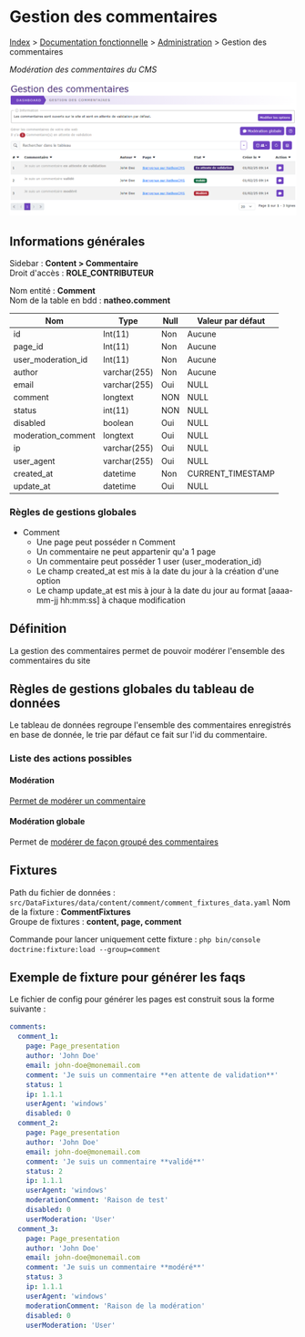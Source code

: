 # Gestion des commentaires

[Index](../../../../../index.md) > [Documentation fonctionnelle](../../../index.md) > [Administration](../../index.md) >
Gestion des commentaires

*Modération des commentaires du CMS*

![Listing des commentaires](../../files/comment/listing.png)

## Informations générales

Sidebar : **Content > Commentaire**  
Droit d'accès : **ROLE_CONTRIBUTEUR**

Nom entité : **Comment**  
Nom de la table en bdd : **natheo.comment**

| Nom                | Type          | Null | Valeur par défaut  |
|--------------------|---------------|------|--------------------|
| id                 | 	Int(11)      | 	Non | 	Aucune            |
| page_id            | 	Int(11)      | 	Non | 	Aucune            |
| user_moderation_id | 	Int(11)      | 	Non | 	Aucune            |
| author             | 	varchar(255) | 	Non | 	Aucune            |
| email              | 	varchar(255) | 	Oui | 	NULL              |
| comment            | 	longtext     | 	NON | 	NULL              |
| status             | 	int(11)      | 	NON | 	NULL              |
| disabled           | 	boolean      | 	Oui | 	NULL              |
| moderation_comment | 	longtext     | 	Oui | 	NULL              |
| ip                 | 	varchar(255) | 	Oui | 	NULL              |
| user_agent         | 	varchar(255) | 	Oui | 	NULL              |
| created_at         | 	datetime     | 	Non | 	CURRENT_TIMESTAMP |
| update_at          | 	datetime     | 	Oui | 	NULL              |

### Règles de gestions globales

- Comment
  - Une page peut posséder n Comment
  - Un commentaire ne peut appartenir qu'a 1 page
  - Un commentaire peut posséder 1 user (user_moderation_id)
  - Le champ created_at est mis à la date du jour à la création d'une option
  - Le champ update_at est mis à jour à la date du jour au format [aaaa-mm-jj hh:mm:ss] à chaque modification

## Définition

La gestion des commentaires permet de pouvoir modérer l'ensemble des commentaires du site

## Règles de gestions globales du tableau de données

Le tableau de données regroupe l'ensemble des commentaires enregistrés en base de donnée, le trie par défaut ce fait sur l'id
du commentaire.

### Liste des actions possibles

#### Modération
[Permet de modérer un commentaire](moderation.md)

#### Modération globale
Permet de [modérer de façon groupé des commentaires](moderation_globale.md)

## Fixtures

Path du fichier de données : ``src/DataFixtures/data/content/comment/comment_fixtures_data.yaml``
Nom de la fixture : **CommentFixtures**  
Groupe de fixtures : **content, page, comment**

Commande pour lancer uniquement cette fixture : ``php bin/console doctrine:fixture:load --group=comment``

## Exemple de fixture pour générer les faqs

Le fichier de config pour générer les pages est construit sous la forme suivante :

````yaml
comments:
  comment_1:
    page: Page_presentation
    author: 'John Doe'
    email: john-doe@monemail.com
    comment: 'Je suis un commentaire **en attente de validation**'
    status: 1
    ip: 1.1.1
    userAgent: 'windows'
    disabled: 0
  comment_2:
    page: Page_presentation
    author: 'John Doe'
    email: john-doe@monemail.com
    comment: 'Je suis un commentaire **validé**'
    status: 2
    ip: 1.1.1
    userAgent: 'windows'
    moderationComment: 'Raison de test'
    disabled: 0
    userModeration: 'User'
  comment_3:
    page: Page_presentation
    author: 'John Doe'
    email: john-doe@monemail.com
    comment: 'Je suis un commentaire **modéré**'
    status: 3
    ip: 1.1.1
    userAgent: 'windows'
    moderationComment: 'Raison de la modération'
    disabled: 0
    userModeration: 'User'
````

